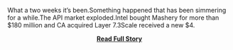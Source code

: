 <p>What a two weeks it’s been.Something happened that has been simmering for a while.The API market exploded.Intel bought Mashery for more than $180 million and CA acquired Layer 7.3Scale received a new $4.</p>
<center><p><a href="http://techcrunch.com/2013/04/28/facebook-and-the-sudden-wake-up-about-the-api-economy/" style='padding:25px; font-sze:18px; font-weight: bold;'>Read Full Story</a></p></center>
